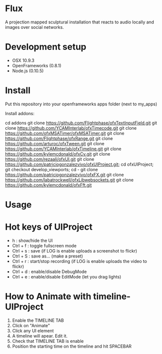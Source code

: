 Flux
====

A projection mapped sculptural installation that reacts to audio locally and images over social networks.


Development setup
===
* OSX 10.9.3
* OpenFrameworks (0.8.1)
* Node.js (0.10.5)


Install
===
Put this repository into your openframeworks apps folder (next to my_apps) 

Install addons:

cd addons
git clone https://github.com/Flightphase/ofxTextInputField.git
git clone https://github.com/YCAMInterlab/ofxTimecode.git
git clone https://github.com/ofxMSATimer/ofxMSATimer.git
git clone https://github.com/Flightphase/ofxRange.git
git clone https://github.com/arturoc/ofxTween.git
git clone https://github.com/YCAMInterlab/ofxTimeline.git
git clone https://github.com/kylemcdonald/ofxCv.git
git clone https://github.com/rezaali/ofxUI.git
git clone https://github.com/patriciogonzalezvivo/ofxUIProject.git; cd ofxUIProject; git checkout develop_viewports; cd -
git clone https://github.com/patriciogonzalezvivo/ofxFX.git
git clone https://github.com/labatrockwell/ofxLibwebsockets.git
git clone https://github.com/kylemcdonald/ofxFft.git

Usage
===

# Hot keys of UIProject

* h : show/hide the UI
* Ctrl + f : toggle fullscreen mode
* Ctrl + s : save (if LOG is enable uploads a screenshot to flickr)
* Ctrl + S : save as... (make a preset)
* Ctrl + r : start/stop recording (if LOG is enable uploads the video to flickr)
* Ctrl + d : enable/disable DebugMode
* Ctrl + e : enable/disable EditMode (let you drag lights)

# How to Animate with timeline-UIProject

1. Enable the TIMELINE TAB
2. Click on "Animate"
3. Click any UI element
4. A timeline will apear. Edit it.
5. Check that TIMELINE TAB is enable
6. Position the starting time on the timeline and hit SPACEBAR



